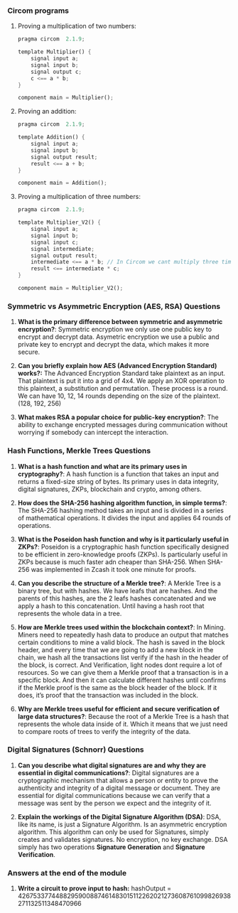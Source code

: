 ### Circom programs

1. Proving a multiplication of two numbers: 

    ```rust
    pragma circom  2.1.9;

    template Multiplier() {
        signal input a;
        signal input b;
        signal output c;
        c <== a * b;
    }

    component main = Multiplier();
    ```

1. Proving an addition:

    ```rust
    pragma circom  2.1.9;

    template Addition() {
        signal input a;
        signal input b;
        signal output result;
        result <== a + b;
    }

    component main = Addition();
    ```

1. Proving a multiplication of three numbers:

    ```rust
    pragma circom  2.1.9;

    template Multiplier_V2() {
        signal input a;
        signal input b;
        signal input c;
        signal intermediate;
        signal output result;
        intermediate <== a * b; // In Circom we cant multiply three times in a row.
        result <== intermediate * c;
    }

    component main = Multiplier_V2();
    ```

### Symmetric vs Asymmetric Encryption (AES, RSA) Questions

   1. **What is the primary difference between symmetric and asymmetric encryption?**: Symmetric encryption we only use one public key to encrypt and decrypt data. Asymetric encryption we use a public and private key to encrypt and decrypt the data, which makes it more secure.

   2. **Can you briefly explain how AES (Advanced Encryption Standard) works?:** The Advanced Encryption Standard take plaintext as an input. That plaintext is put it into a grid of 4x4. We apply an XOR operation to this plaintext, a substitution and permutation. These process is a round. We can have 10, 12, 14 rounds depending on the size of the plaintext. (128, 192, 256)

   3. **What makes RSA a popular choice for public-key encryption?**: The ability to exchange encrypted messages during communication without worrying if somebody can intercept the interaction.

### Hash Functions, Merkle Trees Questions

   1. **What is a hash function and what are its primary uses in cryptography?**: A hash function is a function that takes an input and returns a fixed-size string of bytes. Its primary uses in data integrity, digital signatures, ZKPs, blockchain and crypto, among others.

   2. **How does the SHA-256 hashing algorithm function, in simple terms?**: The SHA-256 hashing method takes an input and is divided in a series of mathematical operations. It divides the input and applies 64 rounds of operations.

   3. **What is the Poseidon hash function and why is it particularly useful in ZKPs?**: Poseidon is a cryptographic hash function specifically designed to be efficient in zero-knowledge proofs (ZKPs). Is particularly useful in ZKPs because is much faster adn cheaper than SHA-256. When SHA-256 was implemented in Zcash it took one minute for proofs.

   4. **Can you describe the structure of a Merkle tree?**: A Merkle Tree is a binary tree, but with hashes. We have leafs that are hashes. And the parents of this hashes, are the 2 leafs hashes concatenated and we apply a hash to this concatenation. Until having a hash root that represents the whole data in a tree.

   5. **How are Merkle trees used within the blockchain context?**: In Mining. Miners need to repeatedly hash data to produce an output that matches certain conditions to mine a valid block. The hash is saved in the block header, and every time that we are going to add a new block in the chain, we hash all the transactions list verify if the hash in the header of the block, is correct. And Verification, light nodes dont require a lot of resources. So we can give them a Merkle proof that a transaction is in a specific block. And then it can calculate different hashes until confirms if the Merkle proof is the same as the block header of the block. If it does, it’s proof that the transaction was included in the block.

   6. **Why are Merkle trees useful for efficient and secure verification of large data structures?**: Because the root of a Merkle Tree is a hash that represents the whole data inside of it. Which it means that we just need to compare roots of trees to verify the integrity of the data.


### Digital Signatures (Schnorr) Questions

   1. **Can you describe what digital signatures are and why they are essential in digital communications?**: Digital signatures are a cryptographic mechanism that allows a person or entity to prove the authenticity and integrity of a digital message or document. They are essential for digital communications because we can verify that a message was sent by the person we expect and the integrity of it.

   2. **Explain the workings of the Digital Signature Algorithm (DSA)**: DSA, like its name, is just a Signature Algorithm. Is an asymmetric encryption algorithm. This algorithm can only be used for Signatures, simply creates and validates signatures. No encryption, no key exchange. DSA simply has two operations **Signature Generation** and **Signature Verification**.


### Answers at the end of the module

1. **Write a circuit to prove input to hash:** hashOutput = 4267533774488295900887461483015112262021273608761099826938271132511348470966